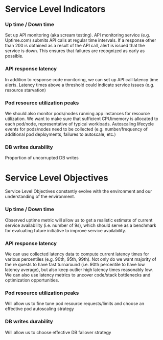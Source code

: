 # Service Level Indicators

### Up time / Down time
Set up API monitoring (aka scream testing). API monitoring service (e.g. Uptime.com) submits API calls at regular time intervals. If a response other than 200 is obtained as a result of the API call, alert is issued that the service is down. This ensures that failures are recognized as early as possible.

### API response latency
In addition to response code monitoring, we can set up API call latency time alerts. Latency times above a threshold could indicate service issues (e.g. resource starvation)

### Pod resource utilization peaks
We should also monitor pods/nodes running app instances for resource utilization. We want to make sure that sufficient CPU/memory is allocated to each pod/node, representative of typical workloads. Autoscaling lifecycle events for pods/nodes need to be collected (e.g. number/frequency of additional pod deployments, failures to autoscale, etc.)

### DB writes durability
Proportion of uncorrupted DB writes

# Service Level Objectives

Service Level Objectives constantly evolve with the environment and our understanding of the environment.

### Up time / Down time
Observed uptime metric will allow us to get a realistic estimate of current service availability (i.e. number of 9s), which should serve as a benchmark for evaluating future initiative to improve service availability.

### API response latency
We can use collected latency data to compute current latency times for various percentiles (e.g. 90th, 95th, 99th). Not only do we want majority of the re	quests to have fast turnaround (i.e. 90th percentile to have low latency average), but also keep outlier high latency times reasonably low. We can also use latency metrics to uncover code/stack bottlenecks and optimization opportunities.

### Pod resource utilization peaks
Will allow us to fine tune pod resource requests/limits and choose an effective pod autoscaling strategy

### DB writes durability
Will allow us to choose effective DB failover strategy
